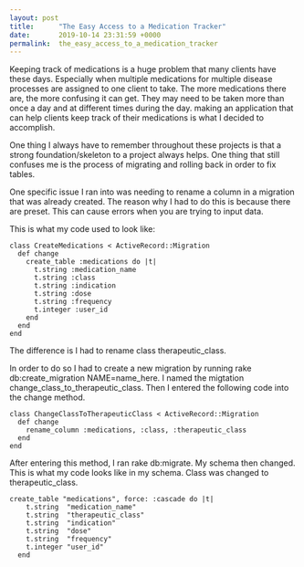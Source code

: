 ```yaml
---
layout: post
title:      "The Easy Access to a Medication Tracker"
date:       2019-10-14 23:31:59 +0000
permalink:  the_easy_access_to_a_medication_tracker
---
```



Keeping track of medications is a huge problem that many clients have these days. Especially when multiple medications for multiple disease processes are assigned to one client to take.  The more medications there are, the more confusing it can get. They may need to be taken more than once a day and at different times during the day. making an application that can help clients keep track of their medications is what I decided to accomplish.

One thing I always have to remember throughout these projects is that a strong foundation/skeleton to a project always helps. One thing that still confuses me is the process of migrating and rolling back in order to fix tables. 

One specific issue I ran into was needing to rename a column in a migration that was already created. The reason why I had to do this is because there are preset. This can cause errors when you are trying to input data.

This is what my code used to look like:

```
class CreateMedications < ActiveRecord::Migration
  def change
    create_table :medications do |t|
      t.string :medication_name
      t.string :class
      t.string :indication
      t.string :dose
      t.string :frequency
      t.integer :user_id
    end
  end
end
```

The difference is I had to rename class therapeutic_class.

In order to do so I had to create a new migration by running rake db:create_migration NAME=name_here. I named the migtation change_class_to_therapeutic_class. Then I entered the following code into the change method. 

```
class ChangeClassToTherapeuticClass < ActiveRecord::Migration
  def change
    rename_column :medications, :class, :therapeutic_class
  end
end
```

After entering this method, I ran rake db:migrate. My schema then changed.
This is what my code looks like in my schema. Class was changed to therapeutic_class.

```
create_table "medications", force: :cascade do |t|
    t.string  "medication_name"
    t.string  "therapeutic_class"
    t.string  "indication"
    t.string  "dose"
    t.string  "frequency"
    t.integer "user_id"
  end
```

